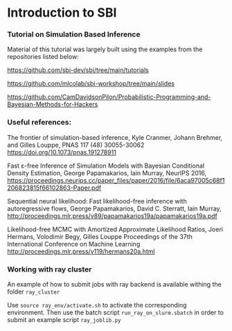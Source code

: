 # Introduction to SBI
### Tutorial on Simulation Based Inference


Material of this tutorial was largely built using the examples from the repositories listed below:

https://github.com/sbi-dev/sbi/tree/main/tutorials

https://github.com/mlcolab/sbi-workshop/tree/main/slides

https://github.com/CamDavidsonPilon/Probabilistic-Programming-and-Bayesian-Methods-for-Hackers


### Useful references:

The frontier of simulation-based inference, Kyle Cranmer, Johann Brehmer, and Gilles Louppe, PNAS 117 (48) 30055-30062 https://doi.org/10.1073/pnas.191278911

Fast ε-free Inference of Simulation Models with Bayesian Conditional Density Estimation, George Papamakarios, Iain Murray, NeurIPS 2016, https://proceedings.neurips.cc/paper_files/paper/2016/file/6aca97005c68f1206823815f66102863-Paper.pdf

Sequential neural likelihood: Fast likelihood-free inference with autoregressive flows, George Papamakarios, David C. Sterratt, Iain Murray, http://proceedings.mlr.press/v89/papamakarios19a/papamakarios19a.pdf

Likelihood-free MCMC with Amortized Approximate Likelihood Ratios, Joeri Hermans, Volodimir Begy, Gilles Louppe Proceedings of the 37th International Conference on Machine Learning http://proceedings.mlr.press/v119/hermans20a.html

### Working with ray cluster

An example of how to submit jobs with ray backend is available withing the folder `ray_cluster`

Use `source ray_env/activate.sh` to activate the corresponding environment. Then use the batch script `run_ray_on_slurm.sbatch` in order to submit an example script `ray_joblib.py`








